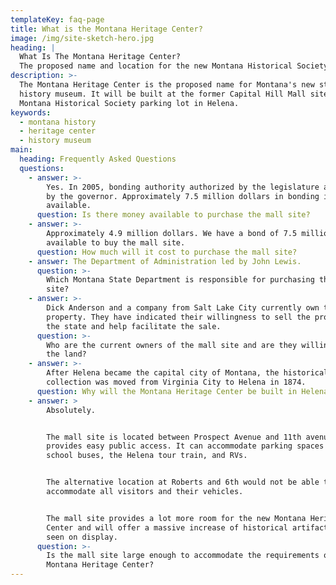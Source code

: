 ```yaml
---
templateKey: faq-page
title: What is the Montana Heritage Center?
image: /img/site-sketch-hero.jpg
heading: |
  What Is The Montana Heritage Center?
  The proposed name and location for the new Montana Historical Society museum.
description: >-
  The Montana Heritage Center is the proposed name for Montana's new state
  history museum. It will be built at the former Capital Hill Mall site or the
  Montana Historical Society parking lot in Helena.
keywords:
  - montana history
  - heritage center
  - history museum
main:
  heading: Frequently Asked Questions
  questions:
    - answer: >-
        Yes. In 2005, bonding authority authorized by the legislature and signed
        by the governor. Approximately 7.5 million dollars in bonding is
        available.
      question: Is there money available to purchase the mall site?
    - answer: >-
        Approximately 4.9 million dollars. We have a bond of 7.5 million dollars
        available to buy the mall site.
      question: How much will it cost to purchase the mall site?
    - answer: The Department of Administration led by John Lewis.
      question: >-
        Which Montana State Department is responsible for purchasing the mall
        site?
    - answer: >-
        Dick Anderson and a company from Salt Lake City currently own the
        property. They have indicated their willingness to sell the property to
        the state and help facilitate the sale.
      question: >-
        Who are the current owners of the mall site and are they willing to sell
        the land?
    - answer: >-
        After Helena became the capital city of Montana, the historical
        collection was moved from Virginia City to Helena in 1874.
      question: Why will the Montana Heritage Center be built in Helena?
    - answer: >
        Absolutely.


        The mall site is located between Prospect Avenue and 11th avenue and
        provides easy public access. It can accommodate parking spaces for
        school buses, the Helena tour train, and RVs.


        The alternative location at Roberts and 6th would not be able to
        accommodate all visitors and their vehicles.


        The mall site provides a lot more room for the new Montana Heritage
        Center and will offer a massive increase of historical artifacts to be
        seen on display.
      question: >-
        Is the mall site large enough to accommodate the requirements of the
        Montana Heritage Center?
---
```


